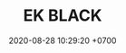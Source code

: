---
layout: teamCard3
permalink: /team/:title.html
categories: LA2024JN LIN1  LIN3  LIN5 LIN6 LIN7 LIN8 LIN9 LIN10 LIN11
maincover: /assets/logos/EKBLACK.png
puntosLJMAYO24: 17
date: 2020-08-28 10:29:20 +0700
title: EK BLACK
route: /liga-naranja
tag: johto042024
color: black
puntosLJ202404: 12
grupo: sur
background: '#F16C38'
cover: /assets/backCard.png
team: EK BLACK
ID: EK BLACK
puntos: 0
pj: 2
dia: 25
hora: '22:10'
#PARTIDO 1
j1: RONDA 1
p1: LOT 
pp1: EK BLACK
bg1: rock rock
r1: 
rr1: 
pt1: 0
pj1: 0
#PARTIDO 2
j2: RONDA 2
p2: 7DS
pp2: EK BLACK
bg2: rock rock
r2: 
rr2: 
pt2: 0
pj2: 0
#PARTIDO 3
j3: RONDA 3
p3: EK BLACK
pp3: TSA
bg3: rock
r3: 
rr3: 
pt3: 0
pj3: 0
#PARTIDO 4
j4: RONDA 4
p4: EK BLACK
pp4: DESCANSO
bg4: rock 
r4: 
rr4: 
pt4: 0
pj4: 0
#PARTIDO 5
j5: RONDA 5
p5: TA
pp5: EK BLACK
bg5: rock 
r5: 
rr5: 
pt5: 0
pj5: 0
#PARTIDO 6
j6: RONDA 6
p6: IL REBORN
pp6: EK BLACK
bg6: rock 
r6: 
rr6: 
pt6: 0
pj6: 0
#PARTIDO 7
j7: RONDA 7
p7:  LEGION P&S
pp7: EK BLACK
bg7: rock 
r7: 3
rr7: 0
pt7: 0
pj7: 1
#PARTIDO 8
j8: RONDA 8
p8:  LEGION MEW
pp8: EK BLACK
bg8: rock 
rr8: 
r8: 
pt8: 0
pj8: 0
#PARTIDO 9
j9: RONDA 9
p9: EK BLACK
pp9: STAR-TEC
bg9: rock
r9: 
rr9: 
pt9: 0
pj9: 0
#PARTIDO 10
j10: RONDA 10
p10: POA GIRLS
pp10: EK BLACK
bg10: rock 
r10: 3
rr10: 0
pt10: 3
pj10: 1
#PARTIDO 11
j11: RONDA 11
p11: RISING STARS
pp11: EK BLACK
bg11: rock 
r11: 
rr11: 
pt11: 0
pj11: 0
stream: <i class="fa-brands fa-twitch text-white"></i>
dia: 25
hora: '21:10'
# pj: 11
# pt1: 1
# pt2: 3
# pt3: 2
# pt4: 3
# pt5: 0
# pt6: 3
# pt7: 0
# pt8: 1
# pt9: 0
# pt10: 1
# pt11: 3
# p1: ZODIAC
# r1: 2
# bg1: rock bg-warning
# rr1: 1
# pp1: DFS DMD
# p2: DFS DMD
# r2: 3
# rr2: 0
# bg2: rock bg-success
# pp2: MBO
# p3: DFS DMD
# r3: 2
# bg3: rock bg-info
# rr3: 1
# pp3: LAST BREATH
# p4:  DFS RUBY
# r4: 0
# bg4: rock bg-success
# rr4: 3
# pp4: DFS DMD
# p5:  no smite
# r5: 3
# bg5: rock bg-danger
# rr5: 0
# pp5: dfs dmd
# p6: jas
# r6: 0
# rr6: 3
# bg6: rock bg-success
# pp6: dfs dmd
# p7:  DFS DMD
# r7: 0
# rr7: 2
# bg7: rock bg-danger
# pp7: SOJ
# p8:  DFS DMD
# r8: 1
# bg8: rock bg-warning
# rr8: 2
# pp8: T. SATISFACTION
# p9:  DFS DMD
# r9: 0
# bg9: rock bg-danger
# rr9: 3
# pp9: S. VANGUARD
# p10:  HGO
# r10: 2
# rr10: 1
# bg10: rock bg-warning
# pp10: DFS DM
# p11: hg regios
# r11: 0
# rr11: 3
# bg11: rock bg-success
# pp11: dfs dmd
##torneos
rango: ACERO
bg: bg-johto 
torneo1: Lj my24
tps1: IN PROGRESS
tb1: card-johto
timg1: /assets/logos/LIGA-JOHTO.png
---